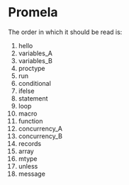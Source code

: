 # Promela 
The order in which it should be read is:
1. hello
2. variables_A
3. variables_B
4. proctype
5. run
6. conditional
7. ifelse
8. statement 
9. loop 
10. macro
11. function
12. concurrency_A
13. concurrency_B
14. records
15. array
16. mtype
17. unless
18. message
